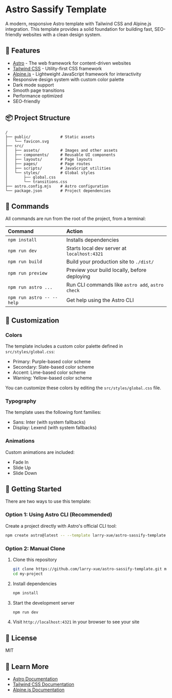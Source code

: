 # Astro Sassify Template

A modern, responsive Astro template with Tailwind CSS and Alpine.js integration. This template provides a solid foundation for building fast, SEO-friendly websites with a clean design system.

## 🚀 Features

- [Astro](https://astro.build/) - The web framework for content-driven websites
- [Tailwind CSS](https://tailwindcss.com/) - Utility-first CSS framework
- [Alpine.js](https://alpinejs.dev/) - Lightweight JavaScript framework for interactivity
- Responsive design system with custom color palette
- Dark mode support
- Smooth page transitions
- Performance optimized
- SEO-friendly

## 📦 Project Structure

```text
/
├── public/             # Static assets
│   └── favicon.svg
├── src/
│   ├── assets/         # Images and other assets
│   ├── components/     # Reusable UI components
│   ├── layouts/        # Page layouts
│   ├── pages/          # Page routes
│   ├── scripts/        # JavaScript utilities
│   └── styles/         # Global styles
│       ├── global.css
│       └── transitions.css
├── astro.config.mjs    # Astro configuration
└── package.json        # Project dependencies
```

## 🧞 Commands

All commands are run from the root of the project, from a terminal:

| Command                   | Action                                           |
| :------------------------ | :----------------------------------------------- |
| `npm install`             | Installs dependencies                            |
| `npm run dev`             | Starts local dev server at `localhost:4321`      |
| `npm run build`           | Build your production site to `./dist/`          |
| `npm run preview`         | Preview your build locally, before deploying     |
| `npm run astro ...`       | Run CLI commands like `astro add`, `astro check` |
| `npm run astro -- --help` | Get help using the Astro CLI                     |

## 🎨 Customization

### Colors

The template includes a custom color palette defined in `src/styles/global.css`:

- Primary: Purple-based color scheme
- Secondary: Slate-based color scheme
- Accent: Lime-based color scheme
- Warning: Yellow-based color scheme

You can customize these colors by editing the `src/styles/global.css` file.

### Typography

The template uses the following font families:

- Sans: Inter (with system fallbacks)
- Display: Lexend (with system fallbacks)

### Animations

Custom animations are included:
- Fade In
- Slide Up
- Slide Down

## 🚀 Getting Started

There are two ways to use this template:

### Option 1: Using Astro CLI (Recommended)

Create a project directly with Astro's official CLI tool:

```bash
npm create astro@latest -- --template larry-xue/astro-sassify-template
```

### Option 2: Manual Clone

1. Clone this repository
   ```bash
   git clone https://github.com/larry-xue/astro-sassify-template.git my-project
   cd my-project
   ```

2. Install dependencies
   ```bash
   npm install
   ```

3. Start the development server
   ```bash
   npm run dev
   ```

4. Visit `http://localhost:4321` in your browser to see your site

## 📝 License

MIT

## 👀 Learn More

- [Astro Documentation](https://docs.astro.build)
- [Tailwind CSS Documentation](https://tailwindcss.com/docs)
- [Alpine.js Documentation](https://alpinejs.dev/start-here)
